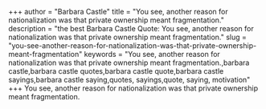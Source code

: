 +++
author = "Barbara Castle"
title = "You see, another reason for nationalization was that private ownership meant fragmentation."
description = "the best Barbara Castle Quote: You see, another reason for nationalization was that private ownership meant fragmentation."
slug = "you-see-another-reason-for-nationalization-was-that-private-ownership-meant-fragmentation"
keywords = "You see, another reason for nationalization was that private ownership meant fragmentation.,barbara castle,barbara castle quotes,barbara castle quote,barbara castle sayings,barbara castle saying,quotes, sayings,quote, saying, motivation"
+++
You see, another reason for nationalization was that private ownership meant fragmentation.
